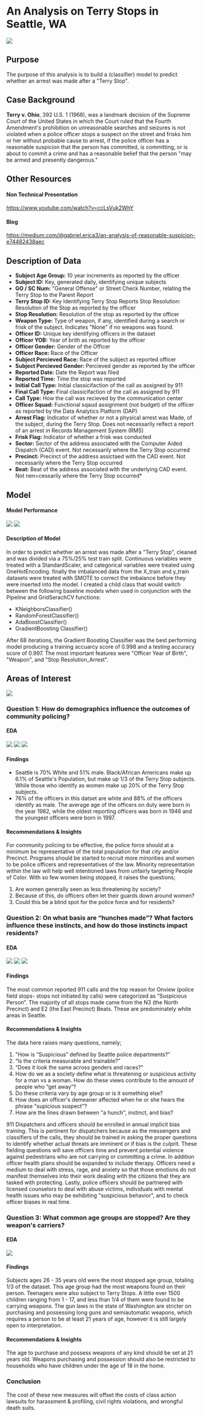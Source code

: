 # An Analysis on Terry Stops in Seattle, WA

<img src="/Mod_3_Images/mdpic.jpg"> 

## Purpose
The purpose of this analysis is to build a (classifier) model to predict whether an arrest was made after a "Terry Stop".

## Case Background
**Terry v. Ohio**, 392 U.S. 1 (1968), was a landmark decision of the Supreme Court of the United States in which the Court ruled that the Fourth Amendment's prohibition on unreasonable searches and seizures is not violated when a police officer stops a suspect on the street and frisks him or her without probable cause to arrest, if the police officer has a reasonable suspicion that the person has committed, is committing, or is about to commit a crime and has a reasonable belief that the person "may be armed and presently dangerous."



## Other Resources
#### Non Technical Presentation
https://www.youtube.com/watch?v=ccLsVuk2WhY

#### Blog
https://medium.com/@gabriel.erica3/an-analysis-of-reasonable-suspicion-e74482438aec


## Description of Data
* **Subject Age Group:** 10 year increments as reported by the officer
* **Subject ID:** Key, generated daily, identifying unique subjects
* **GO / SC Num:** "General Offense" or Street Check Number, relating the Terry Stop to the Parent Report
* **Terry Stop ID:** Key  Identifying Terry Stop Reports
Stop Resolution: Resolution of the Stop as reported by the officer
* **Stop Resolution:** Resolution of the stop as reported by the officer
* **Weapon Type:** Type of weapon, if any, identified during a search or frisk of the subject. Indicates "None"  if no weapons was found.
* **Officer ID:** Unique key identifying officers in the dataset
* **Officer YOB:** Year of brith as reported by the officer
* **Officer Gender:** Gender of the Officer
* **Officer Race:**  Race of the Officer
* **Subject Percieved Race:** Race of the subject as reported officer
* **Subject Percieved Gender:** Percieved gender as reported by the officer
* **Reported Date:** Date the Report was filed
* **Reported Time:** Time the stop was reported
* **Initial Call Type:** Initial classicifaction of the call as assigned by 911
* **Final Call Type:** Final classicifaction of the call as assigned by 911
* **Call Type:** How the call was recieved by the communication center
* **Officer Squad:** Functional sqaud assignment (not budget) of the officer as reported by the Data Analytics Platform (DAP)
* **Arrest Flag:** Indicator of whether or not a physical arrest was Made, of the subject, during the Terry Stop. Does not necessarily relfect a report of an arrest in Records Management System (RMS)
* **Frisk Flag:** Indicator of whether a frisk was conducted
* **Sector:** Sector of the address associated with the Computer Aided Dispatch (CAD) event. Not necessarily where the Terry Stop occurred
* **Precinct:** Precinct of the address assictaed with the CAD event. Not necessarily where the Terry Stop occurred
* **Beat:** Beat of the address associated with the underlying CAD event. Not nen=cessarily where the Terry Stop occurred* 



## Model

#### Model Performance
<img src="/Mod_3_Images/confmatrix.png">

<img src="/Mod_3_Images/ROC_Curve.png">


#### Description of Model
In order to predict whether an arrest was made after a "Terry Stop", cleaned and was divided via a 75%/25% test train split. Continuous variables were treated with a StandardScaler, and categorical variables were treated using OneHotEncoding. finally the imbalanced data from the X_train and y_train datasets were treated with SMOTE to correct the imbalance before they were inserted into the model. I created a child class that would switch between the following baseline models when used in conjunction with the Pipeline and GridSerachCV functions:
* KNeighborsClassifier()
* RandomForestClassifier()
* AdaBoostClassifier()
* GradientBoosting Classifier()

After 68 iterations, the Gradient Boosting Classifier was the best performing model producing a training accuarcy score of 0.998 and a testing accuracy score of 0.997. The most important features were "Officer Year of Birth", "Weapon", and "Stop Resolution_Arrest".


## Areas of Interest
<img src="/Mod_3_Images/Df.png">

### Question 1: How do demographics influence the outcomes of community policing?

#### EDA

<img src="/Mod_3_Images/OfficerRace.png">




<img src= "/Mod_3_Images/subjectrace.png">




<img src= "/Mod_3_Images/OfficerYOB_toRace.png">



#### Findings

* Seattle is 70% White and 51% male. Black/African Americans make up 6.1% of Seattle's Population, but make up 1/3 of the Terry Stop subjects. While those who identify as women make up 20% of the Terry Stop subjects.
* 76% of the officers in this datset are white and 88% of the officers identify as male.  The average age of the officers on duty were born in the year 1982, while the oldest reporting officers was born in 1946 and the youngest officers were born in 1997.

#### Recommendations & Insights
For community policing to be effective, the police force should at a minimum be representative of the total population for that city and/or Precinct. Programs should be started to recruit more minorities and women to be police officers and representatives of the law. Minority representation within the law will help well intentioned laws from unfairly targeting People of Color. With so few women being stopped, it raises the questions;
1. Are women generally seen as less threatening by society? 
2. Because of this, do officers often let their guards down around women? 
3. Could this be a blind spot for the police force and for residents?


### Question 2: On what basis are “hunches made”? What factors influence these instincts, and how do those instincts impact residents?

#### EDA
<img src="/Mod_3_Images/Officer_Race_Gender.png">





<img src="//Mod_3_Images/Subject_Percieved_Gender.png">






<img src="/Mod_3_Images/Subjectby_calltype.png">


#### Findings
The most common reported 911 calls and the top reason for Onview (police field stops- stops not initiated by calls) were categorized as “Suspicious Person”. The majority of all stops made came from the N3 (the North Precinct) and E2 (the East Precinct) Beats. These are predominately white areas in Seattle.

#### Recommendations & Insights
The data here raises many questions, namely; 
1. "How is “Suspicious” defined by Seattle police departments?”
2.  “Is the criteria measurable and trainable?”
3.  “Does it look the same across genders and races?"
4.  How do we as a society define what is threatening or suspicious activity for a man vs a woman. How do these views contribute to the amount of people who “get away”? 
5. Do these criteria vary by age group or is it something else?
6. How does an officer's demeaner affected when he or she hears the phrase "supicious suspect"?
7. How are the lines drawn between "a hunch", instinct, and bias?

911 Dispatchers and officers should be enrolled in annual implicit bias training. This is pertinent for dispatchers because as the messengers and classifiers of the calls, they should be trained in asking the proper questions to identify whether actual threats are imminent or if bias is the culprit. These fielding questions will save officers time and prevent potential violence against pedestrians who are not carrying or committing a crime. In addition officer health plans should be expanded to include therapy. Officers need a medium to deal with stress, rage, and anxiety so that those emotions do not manifest themselves into their work dealing with the citizens that they are tasked with protecting. Lastly, police officers should be partnered with licensed counselors to deal with abuse victims, individuals with mental health issues who may be exhibiting "suspicious behavior", and to check officer biases in real time. 
 

### Question 3: What common age groups are stopped? Are they weapon's carriers? 

#### EDA
<img src="/Mod_3_Images/SubjectAge_toWeapon_Best.png">

#### Findings
Subjects ages 26 - 35 years old were the most stopped age group, totaling 1/3 of the dataset. This age group had the most weapons found on their person. Teenagers were also subject to Terry Stops. A little over 1500 children ranging from 1 - 17, and less than 1/4 of them were found to be carrying weapons. The gun laws in the state of Washington are stricter on purchasing and possessing long guns and semiautomatic weapons, which requires a person to be at least 21 years of age, however it is still largely open to interpretation. 


#### Recommendations & Insights
The age to purchase and possess weapons of any kind should be set at 21 years old. Weapons purchasing and possession should also be restricted to households who have children under the age of 18 in the home. 

### Conclusion
The cost of these new measures will offset the costs of class action lawsuits for harassment & profiling, civil rights violations, and wrongful death suits.

